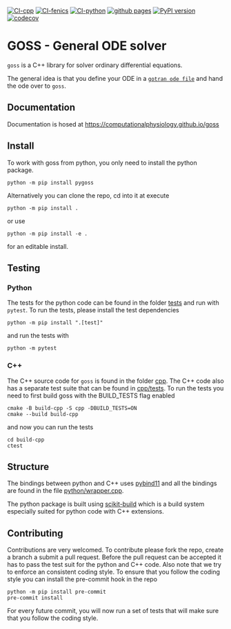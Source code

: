 [![CI-cpp](https://github.com/ComputationalPhysiology/goss/actions/workflows/cpp.yml/badge.svg)](https://github.com/ComputationalPhysiology/goss/actions/workflows/cpp.yml)
[![CI-fenics](https://github.com/ComputationalPhysiology/goss/actions/workflows/fenics.yml/badge.svg)](https://github.com/ComputationalPhysiology/goss/actions/workflows/fenics.yml)
[![CI-python](https://github.com/ComputationalPhysiology/goss/actions/workflows/python.yml/badge.svg)](https://github.com/ComputationalPhysiology/goss/actions/workflows/python.yml)
[![github pages](https://github.com/ComputationalPhysiology/goss/actions/workflows/github-pages.yml/badge.svg)](https://github.com/ComputationalPhysiology/goss/actions/workflows/github-pages.yml)
[![PyPI version](https://badge.fury.io/py/pygoss.svg)](https://badge.fury.io/py/pygoss)
[![codecov](https://codecov.io/gh/ComputationalPhysiology/goss/branch/master/graph/badge.svg?token=Z7DVGX7SUR)](https://codecov.io/gh/ComputationalPhysiology/goss)

# GOSS - General ODE solver

`goss` is a C++ library for solver ordinary differential equations.

The general idea is that you define your ODE in a [`gotran ode file`](https://github.com/ComputationalPhysiology/gotran) and hand the ode over to `goss`.

## Documentation

Documentation is hosed at https://computationalphysiology.github.io/goss

## Install
To work with goss from python, you only need to install the python package.
```
python -m pip install pygoss
```

Alternatively you can clone the repo, cd into it at execute
```
python -m pip install .
```
or use
```
python -m pip install -e .
```
for an editable install.

## Testing

### Python

The tests for the python code can be found in the folder [tests](tests) and run with `pytest`. To run the tests, please install the test dependencies
```
python -m pip install ".[test]"
```
and run the tests with
```
python -m pytest
```

### C++

The C++ source code for `goss` is found in the folder [cpp](cpp). The C++ code also has a separate test suite that can be found in [cpp/tests](cpp/tests). To run the tests you need to first build goss with the BUILD_TESTS flag enabled

```
cmake -B build-cpp -S cpp -DBUILD_TESTS=ON
cmake --build build-cpp
```
and now you can run the tests
```
cd build-cpp
ctest
```

## Structure

The bindings between python and C++ uses [pybind11](https://pybind11.readthedocs.io/en/stable/) and all the bindings are found in the file [python/wrapper.cpp](python/wrapper.cpp).

The python package is built using [scikit-build](https://scikit-build.readthedocs.io/en/latest/index.html) which is a build system especially suited for python code with C++ extensions.

## Contributing

Contributions are very welcomed. To contribute please fork the repo, create a branch a submit a pull request. Before the pull request can be accepted it has to pass the test suit for the python and C++ code. Also note that we try to enforce an consistent coding style. To ensure that you follow the coding style you can install the pre-commit hook in the repo
```
python -m pip install pre-commit
pre-commit install
```
For every future commit, you will now run a set of tests that will make sure that you follow the coding style.
